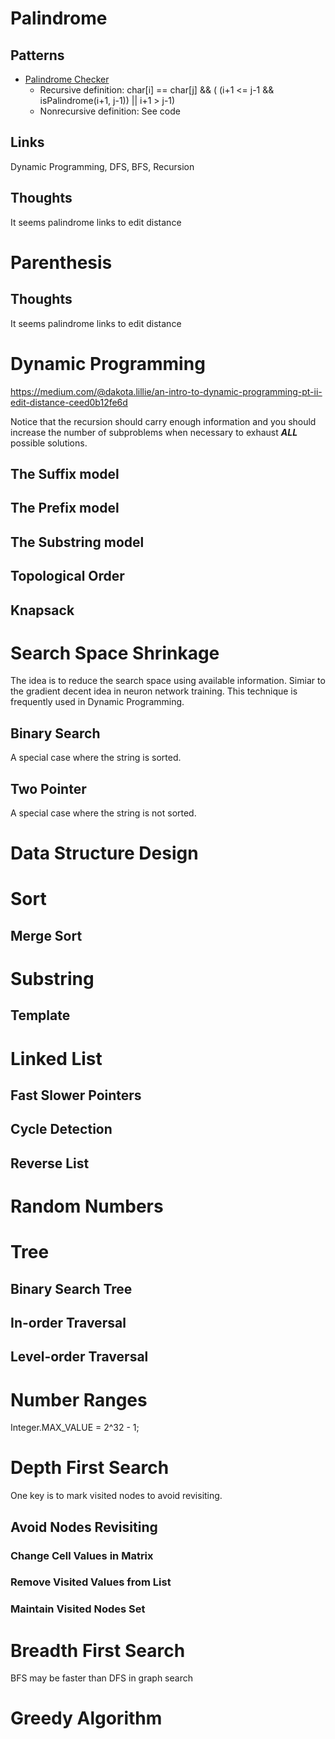 # Palindrome


## Patterns

* [Palindrome Checker](https://github.com/drestion/leetcode/blob/master/techniques/Palindrome.java)
	* Recursive definition: char[i] == char[j] && ( (i+1 <= j-1 && isPalindrome(i+1, j-1)) || i+1 > j-1)
	* Nonrecursive definition: See code 
## Links

Dynamic Programming, DFS, BFS, Recursion

## Thoughts

It seems palindrome links to edit distance


# Parenthesis



## Thoughts

It seems palindrome links to edit distance

# Dynamic Programming

https://medium.com/@dakota.lillie/an-intro-to-dynamic-programming-pt-ii-edit-distance-ceed0b12fe6d

Notice that the recursion should carry enough information and you should increase the number of subproblems when necessary to exhaust ***ALL*** possible solutions.

## The Suffix model
## The Prefix model
## The Substring model
## Topological Order

## Knapsack
# Search Space Shrinkage

The idea is to reduce the search space using available information. Simiar to the gradient decent idea in neuron network training.
This technique is frequently used in Dynamic Programming.

## Binary Search

A special case where the string is sorted.

## Two Pointer

A special case where the string is not sorted.


# Data Structure Design


# Sort

## Merge Sort


# Substring

## Template

# Linked List

## Fast Slower Pointers
## Cycle Detection
## Reverse List


# Random Numbers

# Tree

## Binary Search Tree
## In-order Traversal
## Level-order Traversal


# Number Ranges

Integer.MAX_VALUE = 2^32 - 1;



# Depth First Search

One key is to mark visited nodes to avoid revisiting.

## Avoid Nodes Revisiting
### Change Cell Values in Matrix
### Remove Visited Values from List
### Maintain Visited Nodes Set

# Breadth First Search

BFS may be faster than DFS in graph search


# Greedy Algorithm